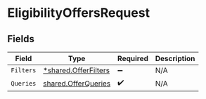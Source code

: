 # EligibilityOffersRequest


## Fields

| Field                                                              | Type                                                               | Required                                                           | Description                                                        |
| ------------------------------------------------------------------ | ------------------------------------------------------------------ | ------------------------------------------------------------------ | ------------------------------------------------------------------ |
| `Filters`                                                          | [*shared.OfferFilters](../../../pkg/models/shared/offerfilters.md) | :heavy_minus_sign:                                                 | N/A                                                                |
| `Queries`                                                          | [shared.OfferQueries](../../../pkg/models/shared/offerqueries.md)  | :heavy_check_mark:                                                 | N/A                                                                |
